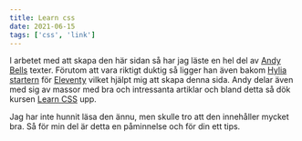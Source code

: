```yaml
---
title: Learn css
date: 2021-06-15
tags: ['css', 'link']
---
```


I arbetet med att skapa den här sidan så har jag läste en hel del av [Andy Bells](https://piccalil.li/) texter. Förutom att vara riktigt duktig så ligger han även bakom [Hylia startern](https://github.com/andy-piccalilli/hylia) för [Eleventy](https://www.11ty.dev/) vilket hjälpt mig att skapa denna sida.
Andy delar även med sig av massor med bra och intressanta artiklar och bland detta så dök kursen [Learn CSS](https://web.dev/learn/css/) upp.

Jag har inte hunnit läsa den ännu, men skulle tro att den innehåller mycket bra. Så för min del är detta en påminnelse och för din ett tips.
